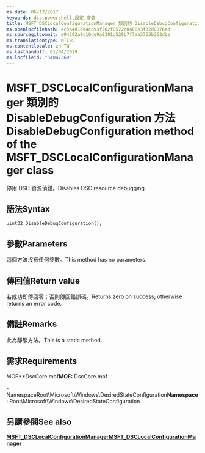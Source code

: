 ```yaml
---
ms.date: 06/12/2017
keywords: dsc,powershell,設定,安裝
title: MSFT_DSCLocalConfigurationManager 類別的 DisableDebugConfiguration 方法
ms.openlocfilehash: ec5a401de4cb93f302f8572c0408e3f32d8876ad
ms.sourcegitcommit: e04292a9c10de9a8391d529b7f7aa3753b362dbe
ms.translationtype: MTE95
ms.contentlocale: zh-TW
ms.lasthandoff: 01/04/2019
ms.locfileid: "54047369"
---
```

# <a name="disabledebugconfiguration-method-of-the-msftdsclocalconfigurationmanager-class"></a><span data-ttu-id="84842-103">MSFT_DSCLocalConfigurationManager 類別的 DisableDebugConfiguration 方法</span><span class="sxs-lookup"><span data-stu-id="84842-103">DisableDebugConfiguration method of the MSFT_DSCLocalConfigurationManager class</span></span>

<span data-ttu-id="84842-104">停用 DSC 資源偵錯。</span><span class="sxs-lookup"><span data-stu-id="84842-104">Disables DSC resource debugging.</span></span>

## <a name="syntax"></a><span data-ttu-id="84842-105">語法</span><span class="sxs-lookup"><span data-stu-id="84842-105">Syntax</span></span>

```mof
uint32 DisableDebugConfiguration();
```

## <a name="parameters"></a><span data-ttu-id="84842-106">參數</span><span class="sxs-lookup"><span data-stu-id="84842-106">Parameters</span></span>

<span data-ttu-id="84842-107">這個方法沒有任何參數。</span><span class="sxs-lookup"><span data-stu-id="84842-107">This method has no parameters.</span></span>

## <a name="return-value"></a><span data-ttu-id="84842-108">傳回值</span><span class="sxs-lookup"><span data-stu-id="84842-108">Return value</span></span>

<span data-ttu-id="84842-109">若成功即傳回零；否則傳回錯誤碼。</span><span class="sxs-lookup"><span data-stu-id="84842-109">Returns zero on success; otherwise returns an error code.</span></span>

## <a name="remarks"></a><span data-ttu-id="84842-110">備註</span><span class="sxs-lookup"><span data-stu-id="84842-110">Remarks</span></span>

<span data-ttu-id="84842-111">此為靜態方法。</span><span class="sxs-lookup"><span data-stu-id="84842-111">This is a static method.</span></span>

## <a name="requirements"></a><span data-ttu-id="84842-112">需求</span><span class="sxs-lookup"><span data-stu-id="84842-112">Requirements</span></span>

<span data-ttu-id="84842-113">MOF\*\*DscCore.mof</span><span class="sxs-lookup"><span data-stu-id="84842-113">**MOF:** DscCore.mof</span></span>

<span data-ttu-id="84842-114">-NamespaceRoot\Microsoft\Windows\DesiredStateConfiguration</span><span class="sxs-lookup"><span data-stu-id="84842-114">**Namespace**: Root\Microsoft\Windows\DesiredStateConfiguration</span></span>

## <a name="see-also"></a><span data-ttu-id="84842-115">另請參閱</span><span class="sxs-lookup"><span data-stu-id="84842-115">See also</span></span>

[<span data-ttu-id="84842-116">**MSFT_DSCLocalConfigurationManager**</span><span class="sxs-lookup"><span data-stu-id="84842-116">**MSFT_DSCLocalConfigurationManager**</span></span>](msft-dsclocalconfigurationmanager.md)